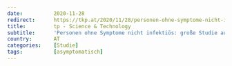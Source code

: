 ```yaml
---
date:          2020-11-28
redirect:      https://tkp.at/2020/11/28/personen-ohne-symptome-nicht-infektioes-grosse-studie-aus-wuhan/
title:         tp - Science & Technology
subtitle:      'Personen ohne Symptome nicht infektiös: große Studie aus Wuhan'
country:       AT
categories:    [Studie]
tags:          [asymptomatisch]
---
```

